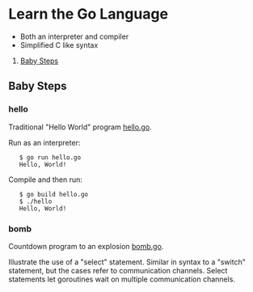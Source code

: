 # Learn the Go Language

* Both an interpreter and compiler
* Simplified C like syntax

1. [Baby Steps](#baby-steps)

## Baby Steps

### hello

Traditional "Hello World" program
[hello.go](babysteps/hello.go).

Run as an interpreter:

```
   $ go run hello.go
   Hello, World!
```

Compile and then run:

```
   $ go build hello.go
   $ ./hello
   Hello, World!
```

### bomb

Countdown program to an explosion
[bomb.go](babysteps/bomb.go).

Illustrate the use of a "select" statement.  Similar in syntax to a
"switch" statement, but the cases refer to communication channels.
Select statements let goroutines wait on multiple communication channels.
